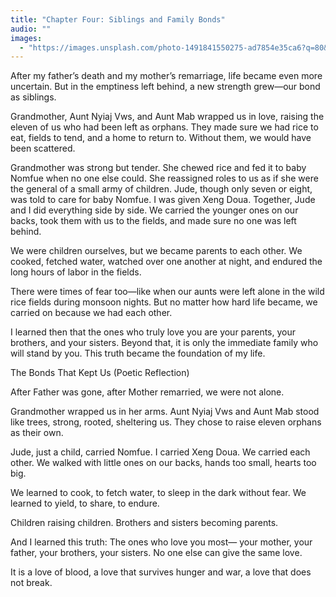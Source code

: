 ```yaml
---
title: "Chapter Four: Siblings and Family Bonds"
audio: ""
images:
  - "https://images.unsplash.com/photo-1491841550275-ad7854e35ca6?q=80&w=1600&auto=format&fit=crop"
---
```


After my father’s death and my mother’s remarriage, life became even more uncertain. But in the emptiness left behind, a new strength grew—our bond as siblings.

Grandmother, Aunt Nyiaj Vws, and Aunt Mab wrapped us in love, raising the eleven of us who had been left as orphans. They made sure we had rice to eat, fields to tend, and a home to return to. Without them, we would have been scattered.

Grandmother was strong but tender. She chewed rice and fed it to baby Nomfue when no one else could. She reassigned roles to us as if she were the general of a small army of children. Jude, though only seven or eight, was told to care for baby Nomfue. I was given Xeng Doua. Together, Jude and I did everything side by side. We carried the younger ones on our backs, took them with us to the fields, and made sure no one was left behind.

We were children ourselves, but we became parents to each other. We cooked, fetched water, watched over one another at night, and endured the long hours of labor in the fields.

There were times of fear too—like when our aunts were left alone in the wild rice fields during monsoon nights. But no matter how hard life became, we carried on because we had each other.

I learned then that the ones who truly love you are your parents, your brothers, and your sisters. Beyond that, it is only the immediate family who will stand by you. This truth became the foundation of my life.

The Bonds That Kept Us (Poetic Reflection)

After Father was gone,
after Mother remarried,
we were not alone.

Grandmother wrapped us in her arms.
Aunt Nyiaj Vws and Aunt Mab stood like trees,
strong, rooted, sheltering us.
They chose to raise eleven orphans as their own.

Jude, just a child, carried Nomfue.
I carried Xeng Doua.
We carried each other.
We walked with little ones on our backs,
hands too small, hearts too big.

We learned to cook, to fetch water,
to sleep in the dark without fear.
We learned to yield, to share, to endure.

Children raising children.
Brothers and sisters becoming parents.

And I learned this truth:
The ones who love you most—
your mother, your father, your brothers, your sisters.
No one else can give the same love.

It is a love of blood,
a love that survives hunger and war,
a love that does not break.